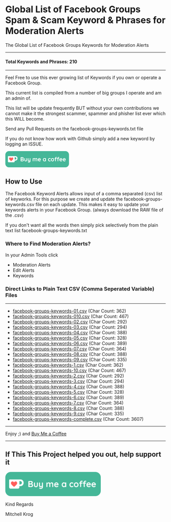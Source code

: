 # Global List of Facebook Groups Spam & Scam Keyword & Phrases for Moderation Alerts

The Global List of Facebook Groups Keywords for Moderation Alerts

_______________
#### Total Keywords and Phrases: 210
____________________

Feel Free to use this ever growing list of Keywords if you own or operate a Facebook Group.

This current list is compiled from a number of big groups I operate and am an admin of.

This list will be update frequently BUT without your own contributions we cannot make it the strongest scammer, spammer and phisher list ever which this WILL become.

Send any Pull Requests on the facebook-groups-keywords.txt file

If you do not know how work with Github simply add a new keyword by logging an ISSUE.

[<img src="https://github.com/mitchellkrogza/nginx-ultimate-bad-bot-blocker/blob/master/.assets/kofi4.png" alt="Buy me COFFEE" width="200"/>](https://www.buymeacoffee.com/mitchellkrog)

## How to Use

The Facebook Keyword Alerts allows input of a comma separated (csv) list of keyworks. For this purpose we create and update the facebook-groups-keywords.csv file on each update. This makes it easy to update your keywords alerts in your Facebook Group. (always download the RAW file of the .csv)

If you don't want all the words then simply pick selectively from the plain text list facebook-groups-keywords.txt

### Where to Find Moderation Alerts?

In your Admin Tools click 
- Moderation Alerts
- Edit Alerts
- Keywords

### Direct Links to Plain Text CSV (Comma Seperated Variable) Files

---------------

* [facebook-groups-keywords-01.csv](https://raw.githubusercontent.com/mitchellkrogza/Global-List-Facebook-Groups-Keyword-Moderation-Alerts/main/facebook-groups-keywords-01.csv) (Char Count: 362)
* [facebook-groups-keywords-010.csv](https://raw.githubusercontent.com/mitchellkrogza/Global-List-Facebook-Groups-Keyword-Moderation-Alerts/main/facebook-groups-keywords-010.csv) (Char Count: 467)
* [facebook-groups-keywords-02.csv](https://raw.githubusercontent.com/mitchellkrogza/Global-List-Facebook-Groups-Keyword-Moderation-Alerts/main/facebook-groups-keywords-02.csv) (Char Count: 292)
* [facebook-groups-keywords-03.csv](https://raw.githubusercontent.com/mitchellkrogza/Global-List-Facebook-Groups-Keyword-Moderation-Alerts/main/facebook-groups-keywords-03.csv) (Char Count: 294)
* [facebook-groups-keywords-04.csv](https://raw.githubusercontent.com/mitchellkrogza/Global-List-Facebook-Groups-Keyword-Moderation-Alerts/main/facebook-groups-keywords-04.csv) (Char Count: 388)
* [facebook-groups-keywords-05.csv](https://raw.githubusercontent.com/mitchellkrogza/Global-List-Facebook-Groups-Keyword-Moderation-Alerts/main/facebook-groups-keywords-05.csv) (Char Count: 328)
* [facebook-groups-keywords-06.csv](https://raw.githubusercontent.com/mitchellkrogza/Global-List-Facebook-Groups-Keyword-Moderation-Alerts/main/facebook-groups-keywords-06.csv) (Char Count: 389)
* [facebook-groups-keywords-07.csv](https://raw.githubusercontent.com/mitchellkrogza/Global-List-Facebook-Groups-Keyword-Moderation-Alerts/main/facebook-groups-keywords-07.csv) (Char Count: 364)
* [facebook-groups-keywords-08.csv](https://raw.githubusercontent.com/mitchellkrogza/Global-List-Facebook-Groups-Keyword-Moderation-Alerts/main/facebook-groups-keywords-08.csv) (Char Count: 388)
* [facebook-groups-keywords-09.csv](https://raw.githubusercontent.com/mitchellkrogza/Global-List-Facebook-Groups-Keyword-Moderation-Alerts/main/facebook-groups-keywords-09.csv) (Char Count: 335)
* [facebook-groups-keywords-1.csv](https://raw.githubusercontent.com/mitchellkrogza/Global-List-Facebook-Groups-Keyword-Moderation-Alerts/main/facebook-groups-keywords-1.csv) (Char Count: 362)
* [facebook-groups-keywords-10.csv](https://raw.githubusercontent.com/mitchellkrogza/Global-List-Facebook-Groups-Keyword-Moderation-Alerts/main/facebook-groups-keywords-10.csv) (Char Count: 467)
* [facebook-groups-keywords-2.csv](https://raw.githubusercontent.com/mitchellkrogza/Global-List-Facebook-Groups-Keyword-Moderation-Alerts/main/facebook-groups-keywords-2.csv) (Char Count: 292)
* [facebook-groups-keywords-3.csv](https://raw.githubusercontent.com/mitchellkrogza/Global-List-Facebook-Groups-Keyword-Moderation-Alerts/main/facebook-groups-keywords-3.csv) (Char Count: 294)
* [facebook-groups-keywords-4.csv](https://raw.githubusercontent.com/mitchellkrogza/Global-List-Facebook-Groups-Keyword-Moderation-Alerts/main/facebook-groups-keywords-4.csv) (Char Count: 388)
* [facebook-groups-keywords-5.csv](https://raw.githubusercontent.com/mitchellkrogza/Global-List-Facebook-Groups-Keyword-Moderation-Alerts/main/facebook-groups-keywords-5.csv) (Char Count: 328)
* [facebook-groups-keywords-6.csv](https://raw.githubusercontent.com/mitchellkrogza/Global-List-Facebook-Groups-Keyword-Moderation-Alerts/main/facebook-groups-keywords-6.csv) (Char Count: 389)
* [facebook-groups-keywords-7.csv](https://raw.githubusercontent.com/mitchellkrogza/Global-List-Facebook-Groups-Keyword-Moderation-Alerts/main/facebook-groups-keywords-7.csv) (Char Count: 364)
* [facebook-groups-keywords-8.csv](https://raw.githubusercontent.com/mitchellkrogza/Global-List-Facebook-Groups-Keyword-Moderation-Alerts/main/facebook-groups-keywords-8.csv) (Char Count: 388)
* [facebook-groups-keywords-9.csv](https://raw.githubusercontent.com/mitchellkrogza/Global-List-Facebook-Groups-Keyword-Moderation-Alerts/main/facebook-groups-keywords-9.csv) (Char Count: 335)
* [facebook-groups-keywords-complete.csv](https://raw.githubusercontent.com/mitchellkrogza/Global-List-Facebook-Groups-Keyword-Moderation-Alerts/main/facebook-groups-keywords-complete.csv) (Char Count: 3607)

--------------------

Enjoy ;) and [Buy Me a Coffee](https://www.buymeacoffee.com/mitchellkrog)

************************************************
## If This This Project helped you out, help support it 

[<img src="https://github.com/mitchellkrogza/nginx-ultimate-bad-bot-blocker/blob/master/.assets/kofi4.png" alt="Buy me COFFEE" width="300"/>](https://www.buymeacoffee.com/mitchellkrog)


Kind Regards

Mitchell Krog
